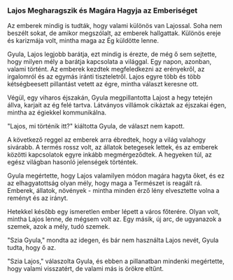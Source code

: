 ### Lajos Megharagszik és Magára Hagyja az Emberiséget

Az emberek mindig is tudták, hogy valami különös van Lajossal. Soha nem beszélt sokat, de amikor megszólalt, az emberek hallgattak. Különös ereje és karizmája volt, mintha maga az Ég küldötte lenne.

Gyula, Lajos legjobb barátja, ezt mindig is érezte, de még ő sem sejtette, hogy milyen mély a barátja kapcsolata a világgal. Egy napon, azonban, valami történt. Az emberek kezdtek megfeledkezni az erényekről, az irgalomról és az egymás iránti tiszteletről. Lajos egyre több és több kétségbeesett pillantást vetett az égre, mintha választ keresne ott.

Végül, egy viharos éjszakán, Gyula megpillantotta Lajost a hegy tetején állva, karjait az ég felé tartva. Látványos villámok cikáztak az éjszakai égen, mintha az égiekkel kommunikálna.

"Lajos, mi történik itt?" kiáltotta Gyula, de választ nem kapott.

A következő reggel az emberek arra ébredtek, hogy a világ valahogy sivárabb. A termés rossz volt, az állatok betegesek lettek, és az emberek közötti kapcsolatok egyre inkább megmérgeződtek. A hegyeken túl, az egész világban hasonló jelenségek történtek. 

Gyula megértette, hogy Lajos valamilyen módon magára hagyta őket, és ez az elhagyatottság olyan mély, hogy maga a Természet is reagált rá. Emberek, állatok, növények - mintha minden érző lény elvesztette volna a reményt és az irányt.

Hetekkel később egy ismeretlen ember lépett a város főterére. Olyan volt, mintha Lajos lenne, de mégsem volt az. Egy másik, új arc, de ugyanazok a szemek, azok a mély, tudó szemek.

"Szia Gyula," mondta az idegen, és bár nem használta Lajos nevét, Gyula tudta, hogy ő az.

"Szia Lajos," válaszolta Gyula, és ebben a pillanatban mindenki megértette, hogy valami visszatért, de valami más is örökre eltűnt.